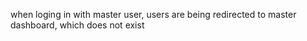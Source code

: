 when loging in with master user, users are being redirected to master dashboard, which does not exist